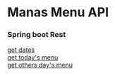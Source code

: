 # Manas Menu API
<h3>Spring boot Rest</h3>

<a href="https://manas-menu-apii.herokuapp.com/food/date" target="_blank" rel="noopener noreferrer">get dates</a><br>
<a href="https://manas-menu-apii.herokuapp.com/food/today" target="_blank" rel="noopener noreferrer">get today's menu</a><br>
<a href="https://manas-menu-apii.herokuapp.com/food/2020-03-04" target="_blank" rel="noopener noreferrer">get others day's menu</a>
